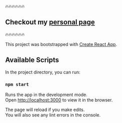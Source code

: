 :fire::fire::fire::fire::fire::fire:
## Checkout my [personal page](https://yangzhou-site.herokuapp.com/)
:fire::fire::fire::fire::fire::fire:

This project was bootstrapped with [Create React App](https://github.com/facebook/create-react-app).

## Available Scripts

In the project directory, you can run:

### `npm start`

Runs the app in the development mode.\
Open [http://localhost:3000](http://localhost:3000) to view it in the browser.

The page will reload if you make edits.\
You will also see any lint errors in the console.


